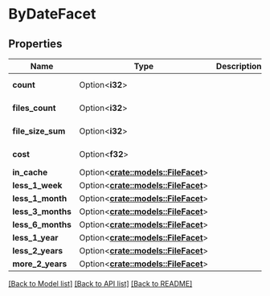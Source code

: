 # ByDateFacet

## Properties

Name | Type | Description | Notes
------------ | ------------- | ------------- | -------------
**count** | Option<**i32**> |  | [optional][readonly]
**files_count** | Option<**i32**> |  | [optional][readonly]
**file_size_sum** | Option<**i32**> |  | [optional][readonly]
**cost** | Option<**f32**> |  | [optional][readonly]
**in_cache** | Option<[**crate::models::FileFacet**](file_facet.md)> |  | [optional]
**less_1_week** | Option<[**crate::models::FileFacet**](file_facet.md)> |  | [optional]
**less_1_month** | Option<[**crate::models::FileFacet**](file_facet.md)> |  | [optional]
**less_3_months** | Option<[**crate::models::FileFacet**](file_facet.md)> |  | [optional]
**less_6_months** | Option<[**crate::models::FileFacet**](file_facet.md)> |  | [optional]
**less_1_year** | Option<[**crate::models::FileFacet**](file_facet.md)> |  | [optional]
**less_2_years** | Option<[**crate::models::FileFacet**](file_facet.md)> |  | [optional]
**more_2_years** | Option<[**crate::models::FileFacet**](file_facet.md)> |  | [optional]

[[Back to Model list]](../README.md#documentation-for-models) [[Back to API list]](../README.md#documentation-for-api-endpoints) [[Back to README]](../README.md)


